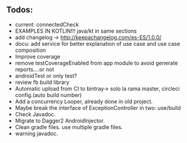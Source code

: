 Todos:
------
* current: connectedCheck
*  EXAMPLES IN KOTLIN!!! java/kt in same sections
*  add changelog -> http://keepachangelog.com/es-ES/1.0.0/
*  docu: add service for better explanation of use case and use case composition
*  Improve coverage
*  remove testCoverageEnabled from app module to avoid generate reports....or not
*  androidTest or only test?
*  review fb build library
*  Automatic upload from CI to bintray-> solo la rama master, circleci config.(auto build number)
*  Add a concurrency Looper, already done in old project.
*  Maybe break the interface of ExceptionController in two: use/build
*  Check Javadoc.
*  Migrate to Dagger2 AndroidInjector.
*  Clean gradle files. use multiple gradle files.
*  warning javadoc.